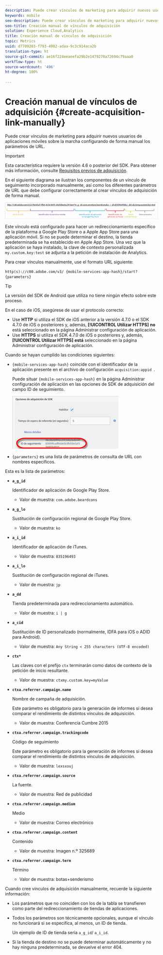```yaml
---
description: Puede crear vínculos de marketing para adquirir nuevos usuarios de aplicaciones móviles sobre la marcha configurando de forma manual los parámetros de URL.
keywords: mobile
seo-description: Puede crear vínculos de marketing para adquirir nuevos usuarios de aplicaciones móviles sobre la marcha configurando de forma manual los parámetros de URL.
seo-title: Creación manual de vínculos de adquisición
solution: Experience Cloud,Analytics
title: Creación manual de vínculos de adquisición
topic: Metrics
uuid: d7709203-f793-4982-adaa-9c3c914aca2b
translation-type: ht
source-git-commit: ae16f224eeaeefa29b2e1479270a72694c79aaa0
workflow-type: ht
source-wordcount: '496'
ht-degree: 100%

---
```



# Creación manual de vínculos de adquisición {#create-acquisition-link-manually}

Puede crear vínculos de marketing para adquirir nuevos usuarios de aplicaciones móviles sobre la marcha configurando de forma manual los parámetros de URL.

>[!IMPORTANT]
>
>Esta característica requiere la versión 4.6 o posterior del SDK. Para obtener más información, consulte [Requisitos previos de adquisición](/help/using/acquisition-main/c-acquisition-prerequisites.md).

En el siguiente diagrama se ilustran los componentes de un vínculo de seguimiento incorporado manualmente, así como los diferentes parámetros de URL que debe configurar correctamente al crear vínculos de adquisición de forma manual.

![](assets/acquisition_url.png)

Este vínculo está configurado para hacer un redireccionamiento específico de la plataforma a Google Play Store o a Apple App Store para una aplicación móvil. Si no se puede determinar el destino, la tienda predeterminada se ha establecido en Apple App Store. Una vez que la aplicación se haya instalado, la clave de contexto personalizada `my.custom.key:test` se adjunta a la petición de instalación de Analytics.

Para crear vínculos manualmente, use el formato URL siguiente:

`http(s)://c00.adobe.com/v3/ {mobile-services-app-hash}/start? {parameters}`

>[!TIP]
>
>La versión del SDK de Android que utiliza no tiene ningún efecto sobre este proceso.

En el caso de iOS, asegúrese de usar el protocolo correcto:

* Use **HTTP** si utiliza el SDK de iOS anterior a la versión 4.7.0 o el SDK 4.7.0 de iOS o posteriores y, además, **[!UICONTROL Utilizar HTTPS]** **no** está seleccionado en la página Administrar configuración de aplicación.
* Use **HTTPS** si utiliza el SDK 4.7.0 de iOS o posteriores y, además, **[!UICONTROL Utilizar HTTPS]** **está** seleccionado en la página Administrar configuración de aplicación.

Cuando se hayan cumplido las condiciones siguientes:

* `{mobile-services-app-hash}` coincide con el identificador de la aplicación presente en el archivo de configuración `acquisition:appid `.

   Puede situar `{mobile-services-app-hash}` en la página Administrar configuración de aplicación en las opciones de SDK de adquisición del campo ID de seguimiento.

   ![](assets/tracking-id.png)

* `{parameters}` es una lista de parámetros de consulta de URL con nombres específicos.

Esta es la lista de parámetros:

* **`a_g_id`**

   Identificador de aplicación de Google Play Store.

   * Valor de muestra: `com.adobe.beardcons`

* **`a_g_lo`**

   Sustitución de configuración regional de Google Play Store.

   * Valor de muestra: `ko`

* **`a_i_id`**

   Identificador de aplicación de iTunes.

   * Valor de muestra: `835196493`

* **`a_i_lo`**

   Sustitución de configuración regional de iTunes.

   * Valor de muestra: `jp`

* **`a_dd`**

   Tienda predeterminada para redireccionamiento automático.

   * Valor de muestra: `i | g`

* **`a_cid`**

   Sustitución de ID personalizado (normalmente, IDFA para iOS o ADID para Android).

   * Valor de muestra: `Any String < 255 characters (UTF-8 encoded)`

* **`ctx*`**

   Las claves con el prefijo `ctx` terminarán como datos de contexto de la petición de inicio resultante.

   * Valor de muestra: `ctxmy.custom.key=myValue`

* **`ctxa.referrer.campaign.name`**

   Nombre de campaña de adquisición.

   Este parámetro es obligatorio para la generación de informes si desea comparar el rendimiento de distintos vínculos de adquisición.

   * Valor de muestra: Conferencia Cumbre 2015

* **`ctxa.referrer.campaign.trackingcode`**

   Código de seguimiento

   Este parámetro es obligatorio para la generación de informes si desea comparar el rendimiento de distintos vínculos de adquisición.

   * Valor de muestra: `lexsxouj`

* **`ctxa.referrer.campaign.source`**

   La fuente.

   * Valor de muestra: Red de publicidad

* **`ctxa.referrer.campaign.medium`**

   Medio

   * Valor de muestra: Correo electrónico

* **`ctxa.referrer.campaign.content`**

   Contenido

   * Valor de muestra: Imagen n.º 325689

* **`ctxa.referrer.campaign.term`**

   Término

   * Valor de muestra: botas+senderismo


Cuando cree vínculos de adquisición manualmente, recuerde la siguiente información:

* Los parámetros que no coinciden con los de la tabla se transfieren como parte del redireccionamiento de tiendas de aplicaciones.
* Todos los parámetros son técnicamente opcionales, aunque el vínculo no funcionará si se especifica, al menos, un ID de tienda.

   Un ejemplo de ID de tienda sería `a_g_id`/ `a_i_id`.

* Si la tienda de destino no se puede determinar automáticamente y no hay ninguna predeterminada, se devuelve el error 404.

